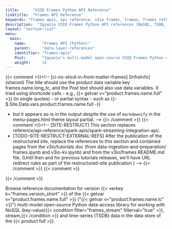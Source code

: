 ```yaml
---
title:      "V3IO Frames Python API Reference"
linktitle:  "Frames API Reference"
keywords: "frames apis, api reference, v3io frames, frames, frames reference, dataframes, nosql, key-value, kv, tsdb, streaming, python"
description:  "Iguazio V3IO Frames Python API references (NoSQL, TSDB, and streaming)"
layout: "section-list"
menu:
  main:
    name:       "Frames API (Python)"
    parent:     "data-layer-references"
    identifier: "frames-apis"
    Post:       "Iguazio's multi-model open-source V3IO Frames Python client API for working with NoSQL and time-series data"
    weight:     10
---
```

{{< comment >}}<!-- [ci-no-shcd-in-front-matter-frames] [InfraInfo] (sharonl)
  The title should use the product data variable key frames.name.long_tc,
  and the Post text should also use data variables. (I tried using shortcode
  calls - e.g., {{< getvar v="product.frames.name.full" >}} (in single quotes) -
  or partial syntax - such as {{- $.Site.Data.vars.product.frames.name.full -}}
  - but it appears as-is in the output despite the use of `markdownify` in the
  menu-pages.html theme layout partial. -->
{{< /comment >}}
{{< comment >}}<!-- [SITE-RESTRUCT] This section replaces
  reference/api-reference/spark-apis/spark-streaming-integration-api/.
- [TODO-SITE-RESTRUCT-EXTERNAL-REFS] After the publication of the restructured
  site, replace the references to this section and contained pages from the
  v3io/tutorials doc (from data-ingestion-and-preparation/ frames.ipynb and
  v3io-kv.ipynb) and from the v3io/frames README.md file. (Until then and for
  previous tutorials releases, we'll have URL redirect rules as part of the
  restructured-site publication.)
-->
{{< /comment >}}
{{< comment >}}<!-- [c-ext-ref-frames] [InfInfo] (sharonl) This documentation
  section and specific pages in this section are referenced also from external
  sources such as the v3io/tutorials notebooks (currently from the
  data-ingestion-and-preparation/ notebooks frames.ipynb and v3io-kv.ipynb) and
  from the v3io/frames README file. -->
<!-- [FRAMES-STREAMING-NO-SUPPORT] [IntInfo] See info regarding the
  frames_stream filter uses in this file in
  frames/stream.IGNORED/_index.html. TODO: When we support Frames streaming,
  also add it to the Post front-matter text. -->
<!-- [c-tsdb-unsupported-tp-features-frames] [IntInfo] (sharonl) (5.4.20) At
  Orit and Adi's request, I edited the latest-release v2.5.4 Frames doc to
  remove documentation of Tech Preview TSDB features (which were planned to be
  Tech Preview also in the upcoming v2.8.0 release) that Orit decided to remove
  from the documentation. I backed up the current Tech Preview doc, before this
  doc update, in as the frames/tsdb/ reference directory, as
  frames/tsdb.v2.5.4.removed_tech_preview_features.IGNORED - as we might need
  to return some of the doc in a future release (some of the removed features
  have been marked as testing candidates and some haven't) and using doc
  filters to filter out this doc would make the doc source very cumbersome and
  hard to work with. (17.5.20) I renamed the file for v2.8.0 to
  frames/tsdb.undocumented_tech_preview_features.IGNORED and edited it (see
  Requirement IG-14367 / DOC IG-14369 for the related v2.8.0 API changes).
  (IGNORED directories are excluded from the doc-site build).
  (The ignored-doc changes were in the TSDB `create` & `read` references.
  The overview and `write` and `delete` references didn't change.) See the
  "Tech Preview Documentation" email thread from Apr 2020.
  [TECH-PREVIEW-FRAMES-TSDB-AGGR-WINDOW] [TECH-PREVIEW-TSDB-CROSS-SERIES-AGGR]
  [TECH-PREVIEW-TSDB-SQL-QUERIES] [TECH-PREVIEW-TSDB-INTERPOLATION]
  [TECH-PREVIEW-TSDB-GROUP_BY] -->
{{< /comment >}}

Browse reference documentation for version {{< verkey k="frames.version_short" >}} of the {{< getvar v="product.frames.name.full" >}} ("{{< getvar v="product.frames.name.lc" >}}") multi-model open-source Python data-access library for working with NoSQL (key-value){{< condition filter="frames_stream" filterval="true" >}}, stream,{{< /condition >}} and time-series (TSDB) data in the data store of the {{< product full >}}.

